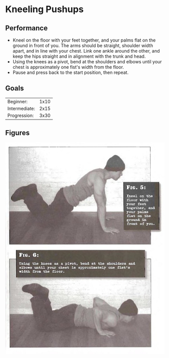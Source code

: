 # Kneeling Pushups

## Performance

- Kneel on the floor with your feet together, and your palms flat on the ground in front of you. The arms should be straight, shoulder width apart, and in line with your chest. Link one ankle around the other, and keep the hips straight and in alignment with the trunk and head.
- Using the knees as a pivot, bend at the shoulders and elbows until your chest is approximately one fist's width from the floor.
- Pause and press back to the start position, then repeat.

## Goals

| | |
|---|---|
|Beginner: | 1x10 |
|Intermediate: | 2x15 |
|Progression: | 3x30 |

## Figures

![](../images/01_pushups/Knelling-Pushup.jpg)

